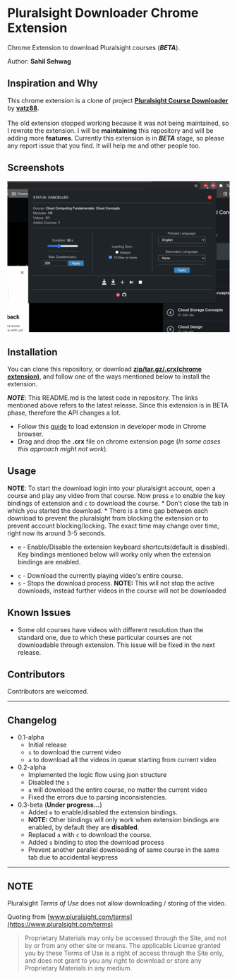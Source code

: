 # Pluralsight Downloader Chrome Extension

Chrome Extension to download Pluralsight courses (_**BETA**_).

Author: **Sahil Sehwag**

## Inspiration and Why

This chrome extension is a clone of project [**Pluralsight Course Downloader**](https://github.com/vatz88/Pluralsight-Course-Downloader) by [**vatz88**](https://github.com/vatz88). 
<br><br>
The old extension stopped working because it was not being maintained, so I rewrote the extension. I will be **maintaining** this repository and will be adding more **features**. Currently this extension is in _**BETA**_ stage, so please any report issue that you find. It will help me and other people too.

## Screenshots
![Screenshot-1](./public/img/screenshot-1.png)

## Installation

You can clone this repository, or download [**zip/tar.gz/.crx(chrome extension)**](https://github.com/sahilsehwag/pluralsight-downloader-chrome-extension/releases), and follow one of the ways mentioned below to install the extension.

_**NOTE**_: This README.md is the latest code in repository. The links mentioned above refers to the latest release. Since this extension is in BETA phase, therefore the API changes a lot.

* Follow this [guide](https://developer.chrome.com/extensions/getstarted#unpacked) to load extension in developer mode in Chrome browser. 
* Drag and drop the **.crx** file on chrome extension page (*In some cases this approach might not work*).

## Usage

**NOTE**: To start the download login into your pluralsight account, open a course and play any video from that course. Now press `e` to enable the key bindings of extension and `c` to download the course.
	* Don't close the tab in which you started the download.
	* There is a time gap between each download to prevent the pluralsight from blocking the extension or to prevent account blocking/locking. The exact time may change over time, right now its around 3-5 seconds.

<!-- * `CTRL-e` - Enable/Disable the extension keyboard shortcuts(default is disabled). Key bindings mentioned below will worky only when the extension bindings are enabled. -->
* `e` - Enable/Disable the extension keyboard shortcuts(default is disabled). Key bindings mentioned below will worky only when the extension bindings are enabled.
<!-- * `CTRL-c` - Download the currently playing video's entire course. -->
* `c` - Download the currently playing video's entire course.
* `s` - Stops the download process. **NOTE:** This will not stop the active downloads, instead further videos in the course will not be downloaded

## Known Issues

* Some old courses have videos with different resolution than the standard one, due to which these particular courses are not downloadable through extension. This issue will be fixed in the next release.

## Contributors

Contributors are welcomed.

---

## Changelog
* 0.1-alpha
	* Initial release
	* `s` to download the current video
	* `a` to download all the videos in queue starting from current video
* 0.2-alpha
	* Implemented the logic flow using json structure
	* Disabled the `s`
	* `a` will download the entire course, no matter the current video
	* Fixed the errors due to parsing inconsistencies.
* 0.3-beta (**Under progress...**)
	<!-- * Added `CTRL-e` to enable/disabled the extension bindings.
	* **NOTE:** Other bindings will only work when extension bindings are enabled, by default they are **disabled**.
	* Replaced `a` with `CTRL-c` to download the course. -->
	* Added `e` to enable/disabled the extension bindings.
	* **NOTE:** Other bindings will only work when extension bindings are enabled, by default they are **disabled**.
	* Replaced `a` with `c` to download the course.
	* Added `s` binding to stop the download process
	* Prevent another parallel downloading of same course in the same tab due to accidental keypress

---

## NOTE

Pluralsight _Terms of Use_ does not allow downloading / storing of the video.

Quoting from [www.pluralsight.com/terms](https://www.pluralsight.com/terms)

> Proprietary Materials may only be accessed through the Site, and not by or from any other site or means. The applicable License granted you by these Terms of Use is a right of access through the Site only, and does not grant to you any right to download or store any Proprietary Materials in any medium.
